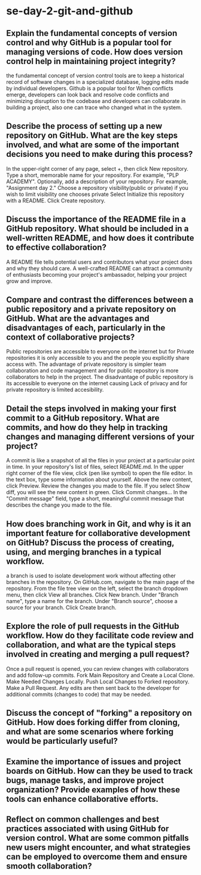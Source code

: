 # se-day-2-git-and-github
## Explain the fundamental concepts of version control and why GitHub is a popular tool for managing versions of code. How does version control help in maintaining project integrity?
the fundamental concept of version control tools are to keep a historical record of software changes in a specialized database, logging edits made by individual developers. 
Github is a popular tool for When conflicts emerge, developers can look back and resolve code conflicts and minimizing disruption to the codebase and developers can collaborate in building a project, also one can trace who changed what in the system.

## Describe the process of setting up a new repository on GitHub. What are the key steps involved, and what are some of the important decisions you need to make during this process?
In the upper-right corner of any page, select +, then click New repository.
Type a short, memorable name for your repository. For example, "PLP ACADEMY".
Optionally, add a description of your repository. For example, "Assignment day 2."
Choose a repository visibility(public or private) if you wish to limit visibility one chooses private
Select Initialize this repository with a README.
Click Create repository.

## Discuss the importance of the README file in a GitHub repository. What should be included in a well-written README, and how does it contribute to effective collaboration?
A README file tells potential users and contributors what your project does and why they should care. 
A well-crafted README can attract a community of enthusiasts becoming your project's ambassador, helping your project grow and improve.

## Compare and contrast the differences between a public repository and a private repository on GitHub. What are the advantages and disadvantages of each, particularly in the context of collaborative projects?
Public repositories are accessible to everyone on the internet but for Private repositories it is only accessible to you and the people you explicitly share access with.
The advantage of private repository is simpler team collaboration and code management and for public repository is more collaborators to help in the project.
The disadvantage of public repository is its accessible to everyone on the internet causing Lack of privacy and for private repository is limited accesibility.

## Detail the steps involved in making your first commit to a GitHub repository. What are commits, and how do they help in tracking changes and managing different versions of your project?
A commit is like a snapshot of all the files in your project at a particular point in time.
In your repository's list of files, select README.md.
In the upper right corner of the file view, click (pen like symbol) to open the file editor.
In the text box, type some information about yourself.
Above the new content, click Preview.
Review the changes you made to the file. If you select Show diff, you will see the new content in green.
Click Commit changes...
In the "Commit message" field, type a short, meaningful commit message that describes the change you made to the file.

## How does branching work in Git, and why is it an important feature for collaborative development on GitHub? Discuss the process of creating, using, and merging branches in a typical workflow.
a branch  is used to isolate development work without affecting other branches in the repository.
On GitHub.com, navigate to the main page of the repository.
From the file tree view on the left, select the  branch dropdown menu, then click View all branches.
Click New branch.
Under "Branch name", type a name for the branch.
Under "Branch source", choose a source for your branch.
Click Create branch.

## Explore the role of pull requests in the GitHub workflow. How do they facilitate code review and collaboration, and what are the typical steps involved in creating and merging a pull request?
Once a pull request is opened, you can review changes with collaborators and add follow-up commits.
Fork Main Repository and Create a Local Clone.
Make Needed Changes Locally.
Push Local Changes to Forked repository.
Make a Pull Request.
Any edits are then sent back to the developer for additional commits (changes to code) that may be needed.


## Discuss the concept of "forking" a repository on GitHub. How does forking differ from cloning, and what are some scenarios where forking would be particularly useful?

## Examine the importance of issues and project boards on GitHub. How can they be used to track bugs, manage tasks, and improve project organization? Provide examples of how these tools can enhance collaborative efforts.

## Reflect on common challenges and best practices associated with using GitHub for version control. What are some common pitfalls new users might encounter, and what strategies can be employed to overcome them and ensure smooth collaboration?

